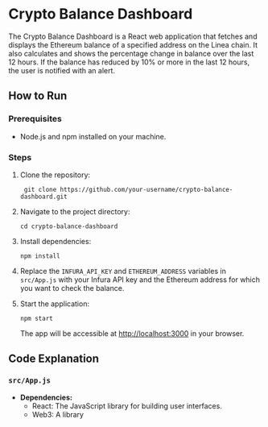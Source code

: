 
# Crypto Balance Dashboard

The Crypto Balance Dashboard is a React web application that fetches and displays the Ethereum balance of a specified address on the Linea chain. It also calculates and shows the percentage change in balance over the last 12 hours. If the balance has reduced by 10% or more in the last 12 hours, the user is notified with an alert.

## How to Run

### Prerequisites

- Node.js and npm installed on your machine.

### Steps

1. Clone the repository:

   ``` git clone https://github.com/your-username/crypto-balance-dashboard.git```
2. Navigate to the project directory:

   ``` cd crypto-balance-dashboard ```

3. Install dependencies:

   ```npm install```

4. Replace the `INFURA_API_KEY` and `ETHEREUM_ADDRESS` variables in `src/App.js` with your Infura API key and the Ethereum address for which you want to check the balance.

5. Start the application:

   ```npm start``` 

   The app will be accessible at [http://localhost:3000](http://localhost:3000) in your browser.

## Code Explanation

### `src/App.js`

- **Dependencies:**
  - React: The JavaScript library for building user interfaces.
  - Web3: A library